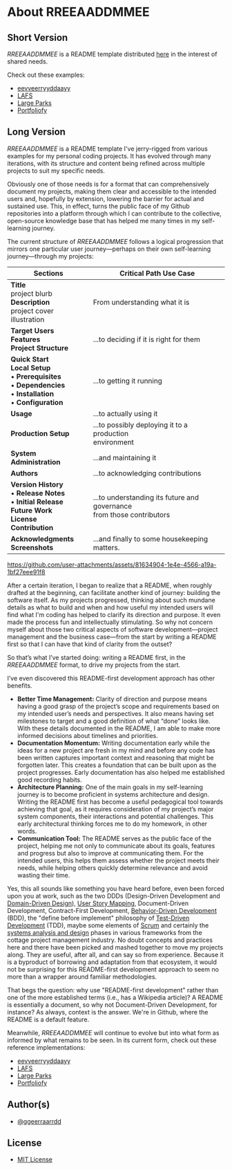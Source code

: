 # About RREEAADDMMEE

## Short Version

_RREEAADDMMEE_ is a README template distributed [here](https://github.com/ggeerraarrdd/rreeaaddmmee) in the interest of shared needs.

Check out these examples:

* [eevveerryyddaayy](https://github.com/ggeerraarrdd/eevveerryyddaayy)
* [LAFS](https://github.com/ggeerraarrdd/lafs)
* [Large Parks](https://github.com/ggeerraarrdd/large-parks)
* [Portfoliofy](https://github.com/ggeerraarrdd/portfoliofy)

## Long Version

_RREEAADDMMEE_ is a README template I've jerry-rigged from various examples for my personal coding projects. It has evolved through many iterations, with its structure and content being refined across multiple projects to suit my specific needs.

Obviously one of those needs is for a format that can comprehensively document my projects, making them clear and accessible to the intended users and, hopefully by extension, lowering the barrier for actual and sustained use. This, in effect, turns the public face of my Github repositories into a platform through which I can contribute to the collective, open-source knowledge base that has helped me many times in my self-learning journey.

The current structure of _RREEAADDMMEE_ follows a logical progression that mirrors one particular user journey—perhaps on their own self-learning journey—through my projects:

<!-- markdownlint-disable MD033 -->
| Sections                                                                                                                                 | Critical Path Use Case                                                       |
| ---------------------------------------------------------------------------------------------------------------------------------------- | ---------------------------------------------------------------------------- |
| **Title** <br> project blurb <br> **Description** <br> project cover illustration                                                        | From understanding what it is                                                |
| **Target Users**<br>**Features**<br>**Project Structure**                                                                                | ...to deciding if it is right for them                                       |
| **Quick Start** <br> **Local Setup** <br> • **Prerequisites** <br> • **Dependencies** <br> • **Installation** <br> • **Configuration**   | ...to getting it running                                                     |
| **Usage**                                                                                                                                | ...to actually using it                                                      |
| **Production Setup**                                                                                                                     | ...to possibly deploying it to a production <br> environment                 |
| **System Administration**                                                                                                                | ...and maintaining it                                                        |
| **Authors**                                                                                                                              | ...to acknowledging contributions                                            |
| **Version History** <br> • **Release Notes** <br> • **Initial Release** <br> **Future Work** <br> **License** <br> **Contribution**      | ...to understanding its future and governance <br> from those contributors   |
| **Acknowledgments** <br> **Screenshots**                                                                                                 | ...and finally to some housekeeping matters.                                 |
<!-- markdownlint-enable MD033 -->

<https://github.com/user-attachments/assets/81634904-1e4e-4566-a19a-1bf27eee91f8>

After a certain iteration, I began to realize that a README, when roughly drafted at the beginning, can facilitate another kind of journey: building the software itself. As my projects progressed, thinking about such mundane details as what to build and when and how useful my intended users will find what I'm coding has helped to clarify its direction and purpose. It even made the process fun and intellectually stimulating. So why not concern myself about those two critical aspects of software development—project management and the business case—from the start by writing a README first so that I can have that kind of clarity from the outset?

So that’s what I’ve started doing: writing a README first, in the _RREEAADDMMEE_ format, to drive my projects from the start.

I’ve even discovered this README-first development approach has other benefits.

* **Better Time Management:** Clarity of direction and purpose means having a good grasp of the project’s scope and requirements based on my intended user’s needs and perspectives. It also means having set milestones to target and a good definition of what “done” looks like. With these details documented in the README, I am able to make more informed decisions about timelines and priorities.
* **Documentation Momentum:** Writing documentation early while the ideas for a new project are fresh in my mind and before any code has been written captures important context and reasoning that might be forgotten later. This creates a foundation that can be built upon as the project progresses. Early documentation has also helped me established good recording habits.
* **Architecture Planning:** One of the main goals in my self-learning journey is to become proficient in systems architecture and design. Writing the README first has become a useful pedagogical tool towards achieving that goal, as it requires consideration of my project’s major system components, their interactions and potential challenges. This early architectural thinking forces me to do my homework, in other words.
* **Communication Tool:** The README serves as the public face of the project, helping me not only to communicate about its goals, features and progress but also to improve at communicating them. For the intended users, this helps them assess whether the project meets their needs, while helping others quickly determine relevance and avoid wasting their time.

Yes, this all sounds like something you have heard before, even been forced upon you at work, such as the two DDDs (Design-Driven Development and [Domain-Driven Design](https://en.wikipedia.org/wiki/Domain-driven_design)), [User Story Mapping](https://en.wikipedia.org/wiki/User_story), Document-Driven Development, Contract-First Development, [Behavior-Driven Development](https://en.wikipedia.org/wiki/Behavior-driven_development) (BDD), the "define before implement" philosophy of [Test-Driven Development](https://en.wikipedia.org/wiki/Test-driven_development) (TDD), maybe some elements of [Scrum](https://en.wikipedia.org/wiki/Scrum_(software_development)) and certainly the [systems analysis and design](https://en.wikipedia.org/wiki/Structured_systems_analysis_and_design_method) phases in various frameworks from the cottage project management industry. No doubt concepts and practices here and there have been picked and mashed together to move my projects along. They are useful, after all, and can say so from experience. Because it is a byproduct of borrowing and adaptation from that ecosystem, it would not be surprising for this README-first development approach to seem no more than a wrapper around familiar methodologies.

That begs the question: why use "README-first development" rather than one of the more established terms (i.e., has a Wikipedia article)? A README is essentially a document, so why not Document-Driven Development, for instance? As always, context is the answer. We're in Github, where the README is a default feature.

Meanwhile, _RREEAADDMMEE_ will continue to evolve but into what form as informed by what remains to be seen. In its current form, check out these reference implementations:

* [eevveerryyddaayy](https://github.com/ggeerraarrdd/eevveerryyddaayy)
* [LAFS](https://github.com/ggeerraarrdd/lafs)
* [Large Parks](https://github.com/ggeerraarrdd/large-parks)
* [Portfoliofy](https://github.com/ggeerraarrdd/portfoliofy)

## Author(s)

* [@ggeerraarrdd](https://github.com/ggeerraarrdd/)

## License

* [MIT License](https://github.com/ggeerraarrdd/sql-everyday/blob/main/LICENSE)
